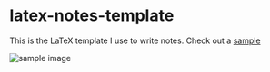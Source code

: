 # latex-notes-template
This is the LaTeX template I use to write notes. Check out a [sample](https://github.com/alexmingzhang/latex-notes-template/blob/main/sample.pdf)

![sample image](https://github.com/alexmingzhang/latex-notes-template/blob/main/image.jpg)
